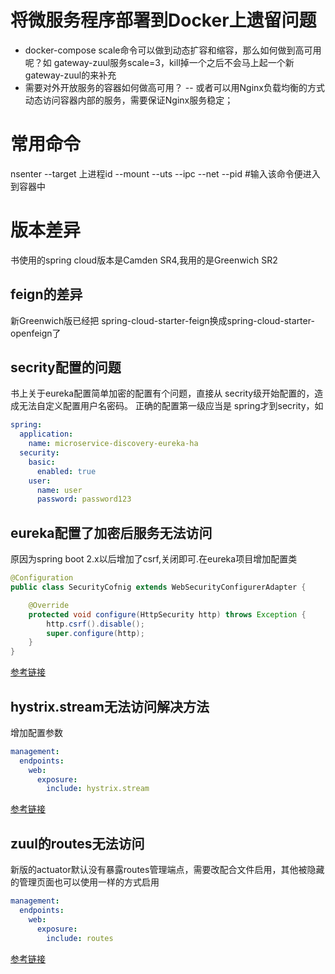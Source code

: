 # 将微服务程序部署到Docker上遗留问题
- docker-compose scale命令可以做到动态扩容和缩容，那么如何做到高可用呢？如 gateway-zuul服务scale=3，kill掉一个之后不会马上起一个新gateway-zuul的来补充
- 需要对外开放服务的容器如何做高可用？ -- 或者可以用Nginx负载均衡的方式动态访问容器内部的服务，需要保证Nginx服务稳定；

# 常用命令
nsenter --target 上进程id --mount --uts --ipc --net --pid  #输入该命令便进入到容器中

# 版本差异
书使用的spring cloud版本是Camden SR4,我用的是Greenwich SR2
## feign的差异
新Greenwich版已经把 spring-cloud-starter-feign换成spring-cloud-starter-openfeign了
## secrity配置的问题
书上关于eureka配置简单加密的配置有个问题，直接从 secrity级开始配置的，造成无法自定义配置用户名密码。
正确的配置第一级应当是 spring才到secrity，如
```yaml
spring:
  application:
    name: microservice-discovery-eureka-ha
  security:
    basic:
      enabled: true
    user:
      name: user
      password: password123
```
## eureka配置了加密后服务无法访问
原因为spring boot 2.x以后增加了csrf,关闭即可.在eureka项目增加配置类
```java
@Configuration
public class SecurityCofnig extends WebSecurityConfigurerAdapter {

    @Override
    protected void configure(HttpSecurity http) throws Exception {
        http.csrf().disable();
        super.configure(http);
    }
}

```
[参考链接](https://www.cnblogs.com/whm-blog/p/10847139.html)

## hystrix.stream无法访问解决方法
增加配置参数
```yaml
management:
  endpoints:
    web:
      exposure:
        include: hystrix.stream
```
[参考链接](https://windmt.com/2018/04/16/spring-cloud-5-hystrix-dashboard/)

## zuul的routes无法访问
新版的actuator默认没有暴露routes管理端点，需要改配合文件启用，其他被隐藏的管理页面也可以使用一样的方式启用
```yaml
management:
  endpoints:
    web:
      exposure:
        include: routes
```
[参考链接](https://blog.csdn.net/wuliu_cui/article/details/86578890)